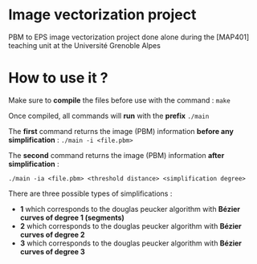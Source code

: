 # Image vectorization project
PBM to EPS image vectorization project done alone during the [MAP401] teaching unit at the Université Grenoble Alpes
 
# How to use it ?
Make sure to **compile** the files before use with the command  : ```make```

Once compiled, all commands will **run** with the **prefix** ```./main```

The **first** command returns the image (PBM) information **before any simplification** :
```./main -i <file.pbm>```

The **second** command returns the image (PBM) information **after simplification** :

```./main -ia <file.pbm> <threshold distance> <simplification degree>```

There are three possible types of simplifications :
 - **1** which corresponds to the douglas peucker algorithm with **Bézier curves of degree 1 (segments)**
 - **2** which corresponds to the douglas peucker algorithm with **Bézier curves of degree 2**
 - **3** which corresponds to the douglas peucker algorithm with **Bézier curves of degree 3**


